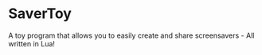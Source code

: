 # SaverToy
A toy program that allows you to easily create and share screensavers - All written in Lua!
